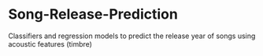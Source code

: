 # Song-Release-Prediction
Classifiers and regression models to predict the release year of songs using acoustic features (timbre)
